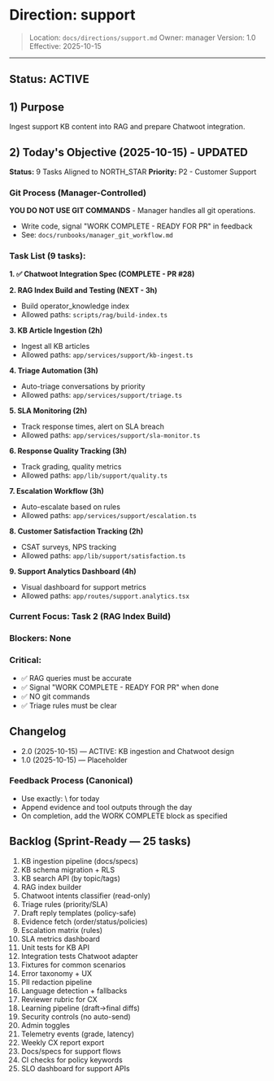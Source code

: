 # Direction: support

> Location: `docs/directions/support.md`
> Owner: manager
> Version: 1.0
> Effective: 2025-10-15

---

## Status: ACTIVE

## 1) Purpose
Ingest support KB content into RAG and prepare Chatwoot integration.

## 2) Today's Objective (2025-10-15) - UPDATED

**Status:** 9 Tasks Aligned to NORTH_STAR
**Priority:** P2 - Customer Support

### Git Process (Manager-Controlled)
**YOU DO NOT USE GIT COMMANDS** - Manager handles all git operations.
- Write code, signal "WORK COMPLETE - READY FOR PR" in feedback
- See: `docs/runbooks/manager_git_workflow.md`

### Task List (9 tasks):

**1. ✅ Chatwoot Integration Spec (COMPLETE - PR #28)**

**2. RAG Index Build and Testing (NEXT - 3h)**
- Build operator_knowledge index
- Allowed paths: `scripts/rag/build-index.ts`

**3. KB Article Ingestion (2h)**
- Ingest all KB articles
- Allowed paths: `app/services/support/kb-ingest.ts`

**4. Triage Automation (3h)**
- Auto-triage conversations by priority
- Allowed paths: `app/services/support/triage.ts`

**5. SLA Monitoring (2h)**
- Track response times, alert on SLA breach
- Allowed paths: `app/services/support/sla-monitor.ts`

**6. Response Quality Tracking (3h)**
- Track grading, quality metrics
- Allowed paths: `app/lib/support/quality.ts`

**7. Escalation Workflow (3h)**
- Auto-escalate based on rules
- Allowed paths: `app/services/support/escalation.ts`

**8. Customer Satisfaction Tracking (2h)**
- CSAT surveys, NPS tracking
- Allowed paths: `app/lib/support/satisfaction.ts`

**9. Support Analytics Dashboard (4h)**
- Visual dashboard for support metrics
- Allowed paths: `app/routes/support.analytics.tsx`

### Current Focus: Task 2 (RAG Index Build)

### Blockers: None

### Critical:
- ✅ RAG queries must be accurate
- ✅ Signal "WORK COMPLETE - READY FOR PR" when done
- ✅ NO git commands
- ✅ Triage rules must be clear

## Changelog
* 2.0 (2025-10-15) — ACTIVE: KB ingestion and Chatwoot design
* 1.0 (2025-10-15) — Placeholder

### Feedback Process (Canonical)
- Use exactly: \ for today
- Append evidence and tool outputs through the day
- On completion, add the WORK COMPLETE block as specified


## Backlog (Sprint-Ready — 25 tasks)
1) KB ingestion pipeline (docs/specs)
2) KB schema migration + RLS
3) KB search API (by topic/tags)
4) RAG index builder
5) Chatwoot intents classifier (read-only)
6) Triage rules (priority/SLA)
7) Draft reply templates (policy-safe)
8) Evidence fetch (order/status/policies)
9) Escalation matrix (rules)
10) SLA metrics dashboard
11) Unit tests for KB API
12) Integration tests Chatwoot adapter
13) Fixtures for common scenarios
14) Error taxonomy + UX
15) PII redaction pipeline
16) Language detection + fallbacks
17) Reviewer rubric for CX
18) Learning pipeline (draft→final diffs)
19) Security controls (no auto-send)
20) Admin toggles
21) Telemetry events (grade, latency)
22) Weekly CX report export
23) Docs/specs for support flows
24) CI checks for policy keywords
25) SLO dashboard for support APIs
